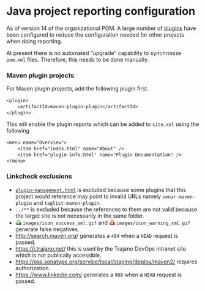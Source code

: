Java project reporting configuration
====================================

As of version 14 of the organizational POM.  A large number of [plugins][1]
have been configured to reduce the configuration needed for other projects
when doing reporting.

At present there is no automated "upgrade" capability to synchronize `pom.xml`
files.  Therefore, this needs to be done manually.

### Maven plugin projects

For Maven plugin projects, add the following plugin first.

    <plugin>
        <artifactId>maven-plugin-plugin</artifactId>
    </plugin>

This will enable the plugin reports which can be added to `site.xml` using the
following

    <menu name="Overview">
        <item href="index.html" name="About" />
        <item href="plugin-info.html" name="Plugin Documentation" />
    </menu>

### Linkcheck exclusions

* [`plugin-management.html`](./plugin-management.html) is excluded because some plugins that this project would reference may point to invalid URLs namely `sonar-maven-plugin` and `taglist-maven-plugin`.
* `../**` is excluded because the references to them are not valid because the target site is not necessarily in the same folder.
* ![success](images/icon_success_sml.gif) `images/icon_success_sml.gif` and ![warning](images/icon_warning_sml.gif) `images/icon_warning_sml.gif` generate false negatives.
* http://search.maven.org/ generates a `404` when a `HEAD` request is passed.
* https://i.trajano.net/ this is used by the Trajano DevOps intranet site which is not publically accessible.
* https://oss.sonatype.org/service/local/staging/deploy/maven2/ requires authorization.
* https://www.linkedin.com/ generates a `999` when a `HEAD` request is passed.

[1]: ./plugin-management.html
